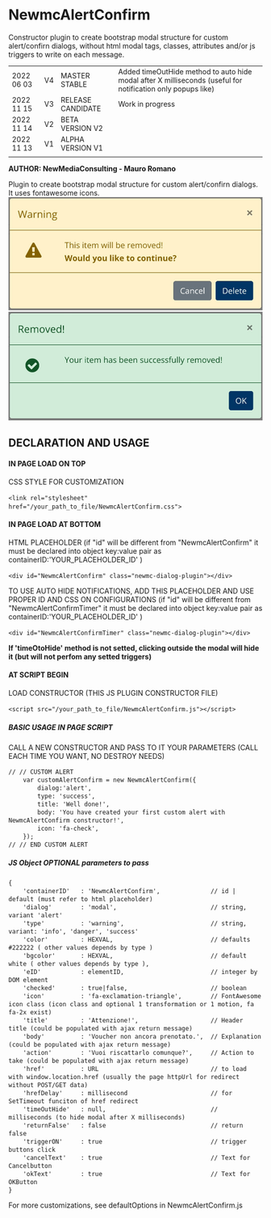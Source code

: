 # NewmcAlertConfirm

Constructor plugin to create bootstrap modal structure for custom alert/confirn dialogs, without html modal tags, classes, attributes and/or js triggers to write on each message.

|||||
|:--|:--|:--|:--|
|2022 06 03 | V4 |MASTER STABLE| Added timeOutHide method to auto hide modal after X milliseconds (useful for notification only popups like) |
|2022 11 15 | V3 |RELEASE CANDIDATE| Work in progress|
|2022 11 14 | V2 |BETA VERSION V2||
|2022 11 13 | V1 |ALPHA VERSION V1||
|||||

**AUTHOR: NewMediaConsulting - Mauro Romano**

Plugin to create bootstrap modal structure for custom alert/confirn dialogs. It uses fontawesome icons.
![screenshot](https://github.com/cybermano/NewmcAlertConfirm/blob/main/code_example/Warning.jpg?raw=true)
![screenshot](https://github.com/cybermano/NewmcAlertConfirm/blob/main/code_example/Success.jpg?raw=true)

## DECLARATION AND USAGE

#### IN PAGE LOAD ON TOP

CSS STYLE FOR CUSTOMIZATION

```<link rel="stylesheet" href="/your_path_to_file/NewmcAlertConfirm.css">```

#### IN PAGE LOAD AT BOTTOM

HTML PLACEHOLDER
(if "id" will be different from "NewmcAlertConfirm" it must be declared into object key:value pair as containerID:'YOUR_PLACEHOLDER_ID' )

```<div id="NewmcAlertConfirm" class="newmc-dialog-plugin"></div>```

TO USE AUTO HIDE NOTIFICATIONS, ADD THIS PLACEHOLDER AND USE PROPER ID AND CSS ON CONFIGURATIONS
(if "id" will be different from "NewmcAlertConfirmTimer" it must be declared into object key:value pair as containerID:'YOUR_PLACEHOLDER_ID' )

```<div id="NewmcAlertConfirmTimer" class="newmc-dialog-plugin"></div>```

**If 'timeOtoHide' method is not setted, clicking outside the modal will hide it (but will not perfom any setted triggers)**


#### AT SCRIPT BEGIN

LOAD CONSTRUCTOR (THIS JS PLUGIN CONSTRUCTOR FILE)

```<script src="/your_path_to_file/NewmcAlertConfirm.js"></script>```

##### BASIC USAGE IN PAGE SCRIPT

CALL A NEW CONSTRUCTOR AND PASS TO IT YOUR PARAMETERS (CALL EACH TIME YOU WANT, NO DESTROY NEEDS)

```
// // CUSTOM ALERT
    var customAlertConfirm = new NewmcAlertConfirm({
        dialog:'alert',
        type: 'success',
        title: 'Well done!',
        body: 'You have created your first custom alert with NewmcAlertConfirm constructor!',
        icon: 'fa-check',
    });
// // END CUSTOM ALERT
```

##### JS Object OPTIONAL parameters to pass

```
{
    'containerID'   : 'NewmcAlertConfirm',              // id | default (must refer to html placeholder)
    'dialog'        : 'modal',                          // string, variant 'alert'
    'type'          : 'warning',                        // string, variant: 'info', 'danger', 'success'    
    'color'         : HEXVAL,                           // defaults #222222 ( other values depends by type )
    'bgcolor'       : HEXVAL,                           // default white ( other values depends by type ),    
    'eID'           : elementID,                        // integer by DOM element
    'checked'       : true|false,                       // boolean
    'icon'          : 'fa-exclamation-triangle',        // FontAwesome icon class (icon class and optional 1 transformation or 1 motion, fa fa-2x exist)   
    'title'         : 'Attenzione!',                    // Header title (could be populated with ajax return message)
    'body'          : 'Voucher non ancora prenotato.',  // Explanation (could be populated with ajax return message)
    'action'        : 'Vuoi riscattarlo comunque?',     // Action to take (could be populated with ajax return message)
    'href'          : URL                               // to load with window.location.href (usually the page httpUrl for redirect without POST/GET data)
    'hrefDelay'     : millisecond                       // for SetTimeout funciton of href redirect
    'timeOutHide'   : null,                             // milliseconds (to hide modal after X milliseconds)
    'returnFalse'   : false                             // return false    
    'triggerON'     : true                              // trigger buttons click
    'cancelText'    : true                              // Text for Cancelbutton
    'okText'        : true                              // Text for OKButton
}
```

For more customizations, see defaultOptions in NewmcAlertConfirm.js
